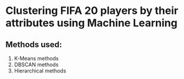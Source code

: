 # Clustering FIFA 20 players by their attributes using Machine Learning

## Methods used:

1. K-Means methods
2. DBSCAN methods
3. Hierarchical methods
